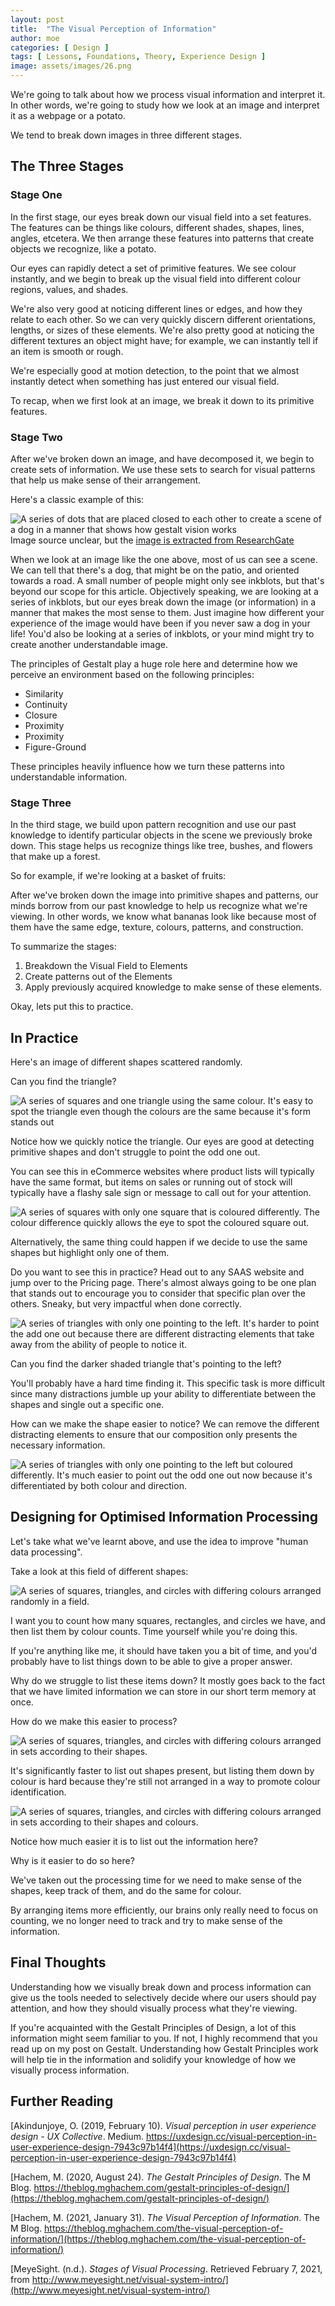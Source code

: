 ```yaml
---
layout: post
title:  "The Visual Perception of Information"
author: moe
categories: [ Design ]
tags: [ Lessons, Foundations, Theory, Experience Design ]
image: assets/images/26.png
---
```

We're going to talk about how we process visual information and interpret it. In other words, we're going to study how we look at an image and interpret it as a webpage or a potato.

We tend to break down images in three different stages.

## The Three Stages
### Stage One
In the first stage, our eyes break down our visual field into a set features. The features can be things like colours, different shades, shapes, lines, angles, etcetera. We then arrange these features into patterns that create objects we recognize, like a potato.

Our eyes can rapidly detect a set of primitive features. We see colour instantly, and we begin to break up the visual field into different colour regions, values, and shades.

We're also very good at noticing different lines or edges, and how they relate to each other. So we can very quickly discern different orientations, lengths, or sizes of these elements. We're also pretty good at noticing the different textures an object might have; for example, we can instantly tell if an item is smooth or rough.

We're especially good at motion detection, to the point that we almost instantly detect when something has just entered our visual field.

To recap, when we first look at an image, we break it down to its primitive features.

### Stage Two
After we've broken down an image, and have decomposed it, we begin to create sets of information. We use these sets to search for visual patterns that help us make sense of their arrangement.

Here's a classic example of this:

![A series of dots that are placed closed to each other to create a scene of a dog in a manner that shows how gestalt vision works](/assets/images/visual-breakdown/dog.png "Gestalt Vision")
Image source unclear, but the [image is extracted from ResearchGate](https://www.researchgate.net/figure/The-dog-picture-is-a-popular-example-of-emergence-from-the-field-of-gestalt-psychology_fig1_283090791)

When we look at an image like the one above, most of us can see a scene.  We can tell that there's a dog, that might be on the patio, and oriented towards a road. A small number of people might only see inkblots, but that's beyond our scope for this article. Objectively speaking, we are looking at a series of inkblots, but our eyes break down the image (or information) in a manner that makes the most sense to them. Just imagine how different your experience of the image would have been if you never saw a dog in your life! You'd also be looking at a series of inkblots, or your mind might try to create another understandable image.

The principles of Gestalt play a huge role here and determine how we perceive an environment based on the following principles:

- Similarity
- Continuity
- Closure
- Proximity
- Proximity
- Figure-Ground

These principles heavily influence how we turn these patterns into understandable information.

### Stage Three
In the third stage, we build upon pattern recognition and use our past knowledge to identify particular objects in the scene we previously broke down. This stage helps us recognize things like tree, bushes, and flowers that make up a forest.

So for example, if we're looking at a basket of fruits:

After we've broken down the image into primitive shapes and patterns, our minds borrow from our past knowledge to help us recognize what we're viewing. In other words, we know what bananas look like because most of them have the same edge, texture, colours, patterns, and construction.

To summarize the stages:

1. Breakdown the Visual Field to Elements
2. Create patterns out of the Elements
3. Apply previously acquired knowledge to make sense of these elements.

Okay, lets put this to practice.

## In Practice
Here's an image of different shapes scattered randomly.

Can you find the triangle?

![A series of squares and one triangle using the same colour. It's easy to spot the triangle even though the colours are the same because it's form stands out](/assets/images/visual-breakdown/1.png "Square and Triangles")

Notice how we quickly notice the triangle. Our eyes are good at detecting primitive shapes and don't struggle to point the odd one out.

You can see this in eCommerce websites where product lists will typically have the same format, but items on sales or running out of stock will typically have a flashy sale sign or message to call out for your attention.

![A series of squares with only one square that is coloured differently. The colour difference quickly allows the eye to spot the coloured square out.](/assets/images/visual-breakdown/2.png "Square and Colours")

Alternatively, the same thing could happen if we decide to use the same shapes but highlight only one of them.

Do you want to see this in practice? Head out to any SAAS website and jump over to the Pricing page. There's almost always going to be one plan that stands out to encourage you to consider that specific plan over the others. Sneaky, but very impactful when done correctly.

![A series of triangles with only one pointing to the left. It's harder to point the add one out because there are different distracting elements that take away from the ability of people to notice it.](/assets/images/visual-breakdown/3.png "Many Triangles")

Can you find the darker shaded triangle that's pointing to the left?

You'll probably have a hard time finding it. This specific task is more difficult since many distractions jumble up your ability to differentiate between the shapes and single out a specific one.

How can we make the shape easier to notice? We can remove the different distracting elements to ensure that our composition only presents the necessary information.

![A series of triangles with only one pointing to the left but coloured differently. It's much easier to point out the odd one out now because it's differentiated by both colour and direction.](/assets/images/visual-breakdown/4.png "Many Triangles, one colour")

## Designing for Optimised Information Processing
Let's take what we've learnt above, and use the idea to improve "human data processing".

Take a look at this field of different shapes:

![A series of squares, triangles, and circles with differing colours arranged randomly in a field.](/assets/images/visual-breakdown/5.png "Randomized field of shapes")

I want you to count how many squares, rectangles, and circles we have, and then list them by colour counts. Time yourself while you're doing this.

If you're anything like me, it should have taken you a bit of time, and you'd probably have to list things down to be able to give a proper answer.

Why do we struggle to list these items down? It mostly goes back to the fact that we have limited information we can store in our short term memory at once.

How do we make this easier to process?

![A series of squares, triangles, and circles with differing colours arranged in sets according to their shapes.](/assets/images/visual-breakdown/5.png "Field of shapes arranged by form")

It's significantly faster to list out shapes present, but listing them down by colour is hard because they're still not arranged in a way to promote colour identification.

![A series of squares, triangles, and circles with differing colours arranged in sets according to their shapes and colours.](/assets/images/visual-breakdown/5.png "Field of shapes arranged by form and colour")

Notice how much easier it is to list out the information here?

Why is it easier to do so here?

We've taken out the processing time for we need to make sense of the shapes, keep track of them, and do the same for colour.

By arranging items more efficiently, our brains only really need to focus on counting, we no longer need to track and try to make sense of the information.

## Final Thoughts
Understanding how we visually break down and process information can give us the tools needed to selectively decide where our users should pay attention, and how they should visually process what they're viewing.

If you're acquainted with the Gestalt Principles of Design, a lot of this information might seem familiar to you. If not, I highly recommend that you read up on my post on Gestalt. Understanding how Gestalt Principles work will help tie in the information and solidify your knowledge of how we visually process information.

## Further Reading
[Akindunjoye, O. (2019, February 10). *Visual perception in user experience design - UX Collective*. Medium. https://uxdesign.cc/visual-perception-in-user-experience-design-7943c97b14f4](https://uxdesign.cc/visual-perception-in-user-experience-design-7943c97b14f4)

[Hachem, M. (2020, August 24). *The Gestalt Principles of Design*. The M Blog. https://theblog.mghachem.com/gestalt-principles-of-design/](https://theblog.mghachem.com/gestalt-principles-of-design/)

[Hachem, M. (2021, January 31). *The Visual Perception of Information*. The M Blog. https://theblog.mghachem.com/the-visual-perception-of-information/](https://theblog.mghachem.com/the-visual-perception-of-information/)

[MeyeSight. (n.d.). *Stages of Visual Processing*. Retrieved February 7, 2021, from http://www.meyesight.net/visual-system-intro/](http://www.meyesight.net/visual-system-intro/)
